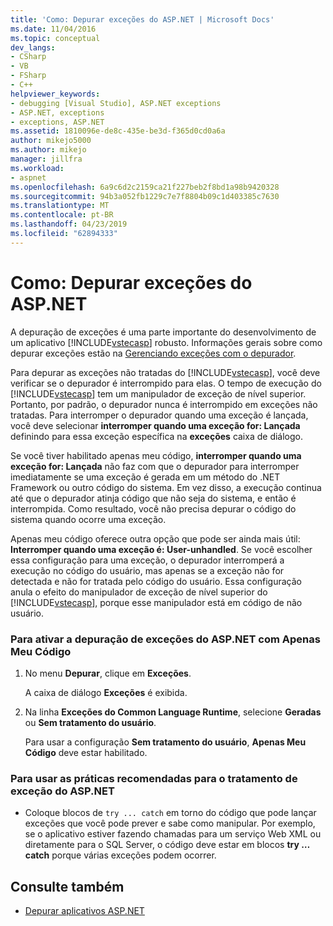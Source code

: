 ```yaml
---
title: 'Como: Depurar exceções do ASP.NET | Microsoft Docs'
ms.date: 11/04/2016
ms.topic: conceptual
dev_langs:
- CSharp
- VB
- FSharp
- C++
helpviewer_keywords:
- debugging [Visual Studio], ASP.NET exceptions
- ASP.NET, exceptions
- exceptions, ASP.NET
ms.assetid: 1810096e-de8c-435e-be3d-f365d0cd0a6a
author: mikejo5000
ms.author: mikejo
manager: jillfra
ms.workload:
- aspnet
ms.openlocfilehash: 6a9c6d2c2159ca21f227beb2f8bd1a98b9420328
ms.sourcegitcommit: 94b3a052fb1229c7e7f8804b09c1d403385c7630
ms.translationtype: MT
ms.contentlocale: pt-BR
ms.lasthandoff: 04/23/2019
ms.locfileid: "62894333"
---
```

# <a name="how-to-debug-aspnet-exceptions"></a>Como: Depurar exceções do ASP.NET
A depuração de exceções é uma parte importante do desenvolvimento de um aplicativo [!INCLUDE[vstecasp](../code-quality/includes/vstecasp_md.md)] robusto. Informações gerais sobre como depurar exceções estão na [Gerenciando exceções com o depurador](../debugger/managing-exceptions-with-the-debugger.md).

 Para depurar as exceções não tratadas do [!INCLUDE[vstecasp](../code-quality/includes/vstecasp_md.md)], você deve verificar se o depurador é interrompido para elas. O tempo de execução do [!INCLUDE[vstecasp](../code-quality/includes/vstecasp_md.md)] tem um manipulador de exceção de nível superior. Portanto, por padrão, o depurador nunca é interrompido em exceções não tratadas. Para interromper o depurador quando uma exceção é lançada, você deve selecionar **interromper quando uma exceção for: Lançada** definindo para essa exceção específica na **exceções** caixa de diálogo.

 Se você tiver habilitado apenas meu código, **interromper quando uma exceção for: Lançada** não faz com que o depurador para interromper imediatamente se uma exceção é gerada em um método do .NET Framework ou outro código do sistema. Em vez disso, a execução continua até que o depurador atinja código que não seja do sistema, e então é interrompida. Como resultado, você não precisa depurar o código do sistema quando ocorre uma exceção.

 Apenas meu código oferece outra opção que pode ser ainda mais útil: **Interromper quando uma exceção é: User-unhandled**. Se você escolher essa configuração para uma exceção, o depurador interromperá a execução no código do usuário, mas apenas se a exceção não for detectada e não for tratada pelo código do usuário. Essa configuração anula o efeito do manipulador de exceção de nível superior do [!INCLUDE[vstecasp](../code-quality/includes/vstecasp_md.md)], porque esse manipulador está em código de não usuário.

### <a name="to-enable-debugging-of-aspnet-exceptions-with-just-my-code"></a>Para ativar a depuração de exceções do ASP.NET com Apenas Meu Código

1. No menu **Depurar**, clique em **Exceções**.

     A caixa de diálogo **Exceções** é exibida.

2. Na linha **Exceções do Common Language Runtime**, selecione **Geradas** ou **Sem tratamento do usuário**.

     Para usar a configuração **Sem tratamento do usuário**, **Apenas Meu Código** deve estar habilitado.

### <a name="to-use-best-practices-for-aspnet-exception-handling"></a>Para usar as práticas recomendadas para o tratamento de exceção do ASP.NET

- Coloque blocos de `try ... catch` em torno do código que pode lançar exceções que você pode prever e sabe como manipular. Por exemplo, se o aplicativo estiver fazendo chamadas para um serviço Web XML ou diretamente para o SQL Server, o código deve estar em blocos **try … catch** porque várias exceções podem ocorrer.

## <a name="see-also"></a>Consulte também
- [Depurar aplicativos ASP.NET](../debugger/how-to-enable-debugging-for-aspnet-applications.md)